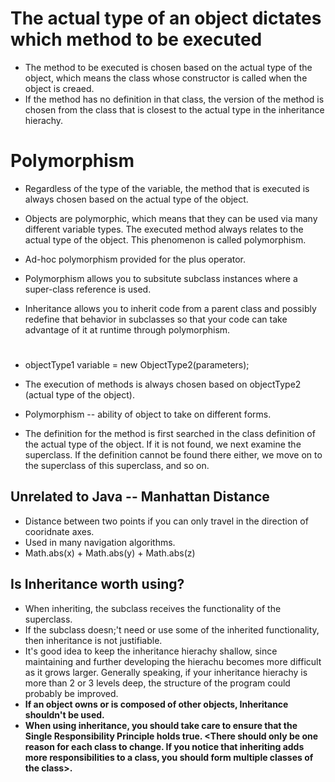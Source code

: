 # The actual type of an object dictates which method to be executed
* The method to be executed is chosen based on the actual type of the object, which means the class whose constructor is called when the object is creaed.
* If the method has no definition in that class, the version of the method is chosen from the class that is closest to the actual type in the inheritance hierachy.

# Polymorphism
* Regardless of the type of the variable, the method that is executed is always chosen based on the actual type of the object.
* Objects are polymorphic, which means that they can be used via many different variable types. The executed method always relates to the actual type of the object. This phenomenon is called polymorphism.
* Ad-hoc polymorphism provided for the plus operator.

* Polymorphism allows you to subsitute subclass instances where a super-class reference is used.
* Inheritance allows you to inherit code from a parent class and possibly redefine that behavior in subclasses so that your code can take advantage of it at runtime through polymorphism.

#
* objectType1 variable = new ObjectType2(parameters);
* The execution of methods is always chosen based on objectType2 (actual type of the object).

* Polymorphism -- ability of object to take on different forms.

* The definition for the method is first searched in the class definition of the actual type of the object. If it is not found, we next examine the superclass. If the definition cannot be found there either, we move on to the superclass of this superclass, and so on.

## Unrelated to Java -- Manhattan Distance
* Distance between two points if you can only travel in the direction of cooridnate axes.
* Used in many navigation algorithms.
* Math.abs(x) + Math.abs(y) + Math.abs(z)

## Is Inheritance worth using?
* When inheriting, the subclass receives the functionality of the superclass.
* If the subclass doesn;'t need or use some of the inherited functionality, then inheritance is not justifiable.
* It's good idea to keep the inheritance hierachy shallow, since maintaining and further developing the hierachu becomes more difficult as it grows larger. Generally speaking, if your inheritance hierachy is more than 2 or 3 levels deep, the structure of the program could probably be improved.
* **If an object owns or is composed of other objects, Inheritance shouldn't be used.**
* **When using inheritance, you should take care to ensure that the Single Responsibility Principle holds true. <There should only be one reason for each class to change. If you notice that inheriting adds more responsibilities to a class, you should form multiple classes of the class>.**
